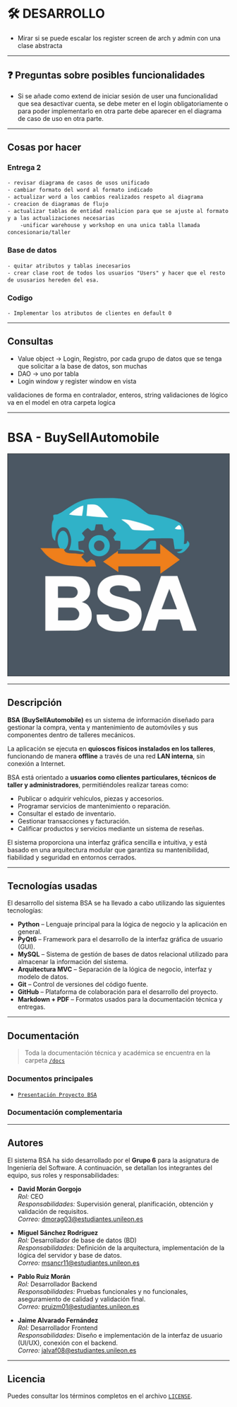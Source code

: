 # 🛠️ DESARROLLO
- Mirar si se puede escalar los register screen de arch y admin con una clase abstracta
---

## ❓ Preguntas sobre posibles funcionalidades
- Si se añade como extend de iniciar sesión de user una funcionalidad que sea desactivar cuenta, se debe meter en el login obligatoriamente o para poder implementarlo en otra parte debe aparecer en el diagrama de caso de uso en otra parte.

---

## Cosas por hacer 

  ### Entrega 2
    - revisar diagrama de casos de usos unificado
    - cambiar formato del word al formato indicado 
    - actualizar word a los cambios realizados respeto al diagrama
    - creacion de diagramas de flujo
    - actualizar tablas de entidad realicion para que se ajuste al formato y a las actualizaciones necesarias
        -unificar warehouse y workshop en una unica tabla llamada concesionario/taller
  
  ### Base de datos
    - quitar atributos y tablas inecesarios
    - crear clase root de todos los usuarios "Users" y hacer que el resto de ususarios hereden del esa.

  ### Codigo
    - Implementar los atributos de clientes en default 0
---

## Consultas
- Value object -> Login, Registro, por cada grupo de datos que se tenga que solicitar a la base de datos, son      muchas
- DAO -> uno por tabla
- Login window y register window en vista

validaciones de forma en contralador, enteros, string
validaciones de lógico va en el model en otra carpeta logica

---

# BSA - BuySellAutomobile

![Logo del proyecto](proyecto_software/resources/images/logo2.jpg)

---

## Descripción

**BSA (BuySellAutomobile)** es un sistema de información diseñado para gestionar la compra, venta y mantenimiento de automóviles y sus componentes dentro de talleres mecánicos.  

La aplicación se ejecuta en **quioscos físicos instalados en los talleres**, funcionando de manera **offline** a través de una red **LAN interna**, sin conexión a Internet.

BSA está orientado a **usuarios como clientes particulares, técnicos de taller y administradores**, permitiéndoles realizar tareas como:

- Publicar o adquirir vehículos, piezas y accesorios.
- Programar servicios de mantenimiento o reparación.
- Consultar el estado de inventario.
- Gestionar transacciones y facturación.
- Calificar productos y servicios mediante un sistema de reseñas.

El sistema proporciona una interfaz gráfica sencilla e intuitiva, y está basado en una arquitectura modular que garantiza su mantenibilidad, fiabilidad y seguridad en entornos cerrados.

---

## Tecnologías usadas

El desarrollo del sistema BSA se ha llevado a cabo utilizando las siguientes tecnologías:

- **Python** – Lenguaje principal para la lógica de negocio y la aplicación en general.
- **PyQt6** – Framework para el desarrollo de la interfaz gráfica de usuario (GUI).
- **MySQL** – Sistema de gestión de bases de datos relacional utilizado para almacenar la información del sistema.
- **Arquitectura MVC** – Separación de la lógica de negocio, interfaz y modelo de datos.
- **Git** – Control de versiones del código fuente.
- **GitHub** – Plataforma de colaboración para el desarrollo del proyecto.
- **Markdown + PDF** – Formatos usados para la documentación técnica y entregas.

---

## Documentación

> Toda la documentación técnica y académica se encuentra en la carpeta [`/docs`](./docs/)

### Documentos principales
- [`Presentación Proyecto BSA`](./docs/entrega_0/Componentes_descripcion_proyecto.pdf)

### Documentación complementaria

---

## Autores

El sistema BSA ha sido desarrollado por el **Grupo 6** para la asignatura de Ingeniería del Software. A continuación, se detallan los integrantes del equipo, sus roles y responsabilidades:

- **David Morán Gorgojo**  
  *Rol:* CEO  
  *Responsabilidades:* Supervisión general, planificación, obtención y validación de requisitos.  
  *Correo:* dmorag03@estudiantes.unileon.es

- **Miguel Sánchez Rodríguez**  
  *Rol:* Desarrollador de base de datos (BD)  
  *Responsabilidades:* Definición de la arquitectura, implementación de la lógica del servidor y base de datos.  
  *Correo:* msancr11@estudiantes.unileon.es

- **Pablo Ruiz Morán**  
  *Rol:* Desarrollador Backend  
  *Responsabilidades:* Pruebas funcionales y no funcionales, aseguramiento de calidad y validación final.  
  *Correo:* pruizm01@estudiantes.unileon.es

- **Jaime Alvarado Fernández**  
  *Rol:* Desarrollador Frontend  
  *Responsabilidades:* Diseño e implementación de la interfaz de usuario (UI/UX), conexión con el backend.  
  *Correo:* jalvaf08@estudiantes.unileon.es

---

## Licencia
  
Puedes consultar los términos completos en el archivo [`LICENSE`](./LICENSE).